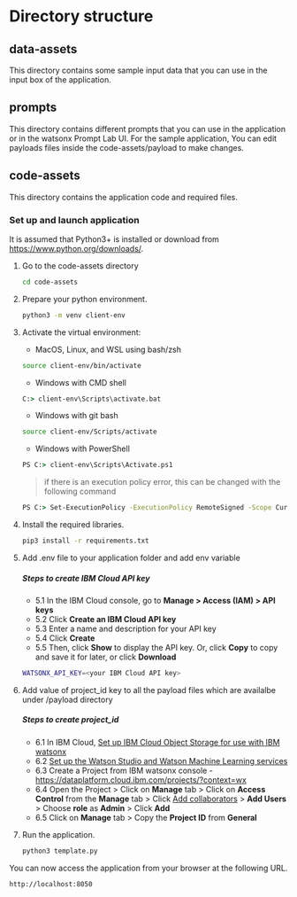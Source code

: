 # Directory structure

## data-assets

This directory contains some sample input data that you can use in the input box of the application.

## prompts

This directory contains different prompts that you can use in the application or in the watsonx Prompt Lab UI. For the sample application, You can edit payloads files inside the code-assets/payload to make changes.

## code-assets

This directory contains the application code and required files.

### Set up and launch application

It is assumed that Python3+ is installed or download from https://www.python.org/downloads/.

1. Go to the code-assets directory

   ```sh
   cd code-assets
   ```

2. Prepare your python environment.

   ```sh
   python3 -m venv client-env
   ```

3. Activate the virtual environment:

   - MacOS, Linux, and WSL using bash/zsh

   ```sh
   source client-env/bin/activate
   ```

   - Windows with CMD shell

   ```cmd
   C:> client-env\Scripts\activate.bat
   ```

   - Windows with git bash

   ```sh
   source client-env/Scripts/activate
   ```

   - Windows with PowerShell

   ```cmd
   PS C:> client-env\Scripts\Activate.ps1
   ```

   > if there is an execution policy error, this can be changed with the following command

   ```cmd
   PS C:> Set-ExecutionPolicy -ExecutionPolicy RemoteSigned -Scope CurrentUser
   ```

4. Install the required libraries.

   ```sh
   pip3 install -r requirements.txt
   ```

5. Add .env file to your application folder and add env variable

   ##### Steps to create IBM Cloud API key

   - 5.1 In the IBM Cloud console, go to **Manage > Access (IAM) > API keys**
   - 5.2 Click **Create an IBM Cloud API key**
   - 5.3 Enter a name and description for your API key
   - 5.4 Click **Create**
   - 5.5 Then, click **Show** to display the API key. Or, click **Copy** to copy and save it for later, or click **Download**

   ```sh
   WATSONX_API_KEY=<your IBM Cloud API key>
   ```

6. Add value of project_id key to all the payload files which are availalbe under /payload directory

   ##### Steps to create project_id

   - 6.1 In IBM Cloud, [Set up IBM Cloud Object Storage for use with IBM watsonx](https://dataplatform.cloud.ibm.com/docs/content/wsj/console/wdp_admin_cos.html?context=wx&audience=wdp)
   - 6.2 [Set up the Watson Studio and Watson Machine Learning services](https://dataplatform.cloud.ibm.com/docs/content/wsj/getting-started/set-up-ws.html?context=wx&audience=wdp)
   - 6.3 Create a Project from IBM watsonx console - https://dataplatform.cloud.ibm.com/projects/?context=wx
   - 6.4 Open the Project > Click on **Manage** tab > Click on **Access Control** from the **Manage** tab > Click [Add collaborators](https://dataplatform.cloud.ibm.com/docs/content/wsj/getting-started/collaborate.html?context=wx&audience=wdp#add-collaborators) > **Add Users** > Choose **role** as **Admin** > Click **Add**
   - 6.5 Click on **Manage** tab > Copy the **Project ID** from **General**

7. Run the application.

   ```sh
   python3 template.py
   ```

You can now access the application from your browser at the following URL.

```url
http://localhost:8050
```
